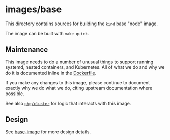<!--TODO(bentheelder): fill this in much more thoroughly-->
# images/base

This directory contains sources for building the `kind` base "node" image.

The image can be built with `make quick`.

## Maintenance

This image needs to do a number of unusual things to support running systemd, 
nested containers, and Kubernetes. All of what we do and why we do it 
is documented inline in the [Dockerfile](./Dockerfile).

If you make any changes to this image, please continue to document exactly 
why we do what we do, citing upstream documentation where possible.

See also [`pkg/cluster`](./../../pkg/cluster) for logic that interacts with this image.

## Design

See [base-image](https://kind.sigs.k8s.io/docs/design/base-image/) for more design details.
